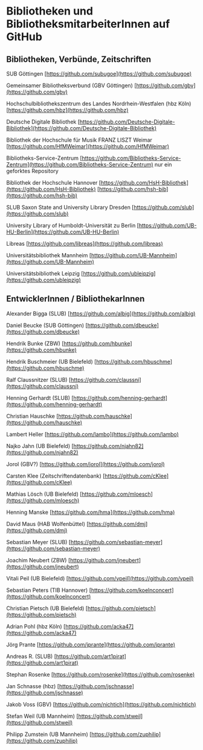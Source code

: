 Bibliotheken und BibliotheksmitarbeiterInnen auf GitHub
=================================================================


Bibliotheken, Verbünde, Zeitschriften
-------------------------------------

SUB Göttingen
[https://github.com/subugoe](https://github.com/subugoe)

Gemeinsamer Bibliotheksverbund (GBV Göttingen)
[https://github.com/gbv](https://github.com/gbv)

Hochschulbibliothekszentrum des Landes Nordrhein-Westfalen (hbz Köln)
[https://github.com/hbz](https://github.com/hbz)

Deutsche Digitale Bibliothek
[https://github.com/Deutsche-Digitale-Bibliothek](https://github.com/Deutsche-Digitale-Bibliothek)

Bibliothek der Hochschule für Musik FRANZ LISZT Weimar
[https://github.com/HfMWeimar](https://github.com/HfMWeimar)

Bibliotheks-Service-Zentrum
[https://github.com/Bibliotheks-Service-Zentrum](https://github.com/Bibliotheks-Service-Zentrum)
nur ein geforktes Repository

Bibliothek der Hochschule Hannover
[https://github.com/HsH-Bibliothek](https://github.com/HsH-Bibliothek)
[https://github.com/hsh-bib](https://github.com/hsh-bib)

SLUB Saxon State and University Library Dresden
[https://github.com/slub](https://github.com/slub)

University Library of Humboldt-Universität zu Berlin
[https://github.com/UB-HU-Berlin](https://github.com/UB-HU-Berlin)

Libreas
[https://github.com/libreas](https://github.com/libreas)

Universitätsbibliothek Mannheim
[https://github.com/UB-Mannheim](https://github.com/UB-Mannheim)

Universitätsbibliothek Leipzig
[https://github.com/ubleipzig](https://github.com/ubleipzig)


EntwicklerInnen / BibliothekarInnen
-----------------------------------

Alexander Bigga (SLUB)
[https://github.com/albig](https://github.com/albig)

Daniel Beucke (SUB Göttingen)
[https://github.com/dbeucke](https://github.com/dbeucke)

Hendrik Bunke (ZBW)
[https://github.com/hbunke](https://github.com/hbunke)

Hendrik Buschmeier (UB Bielefeld)
[https://github.com/hbuschme](https://github.com/hbuschme)

Ralf Claussnitzer (SLUB)
[https://github.com/claussni](https://github.com/claussni)

Henning Gerhardt (SLUB)
[https://github.com/henning-gerhardt](https://github.com/henning-gerhardt)

Christian Hauschke
[https://github.com/hauschke](https://github.com/hauschke)

Lambert Heller
[https://github.com/lambo](https://github.com/lambo)

Najko Jahn (UB Bielefeld)
[https://github.com/njahn82](https://github.com/njahn82)

Jorol (GBV?)
[https://github.com/jorol](https://github.com/jorol)

Carsten Klee (Zeitschriftendatenbank)
[https://github.com/cKlee](https://github.com/cKlee)

Mathias Lösch (UB Bielefeld)
[https://github.com/mloesch](https://github.com/mloesch)

Henning Manske
[https://github.com/hma](https://github.com/hma)

David Maus (HAB Wolfenbüttel)
[https://github.com/dmj](https://github.com/dmj)

Sebastian Meyer (SLUB)
[https://github.com/sebastian-meyer](https://github.com/sebastian-meyer)

Joachim Neubert (ZBW)
[https://github.com/jneubert](https://github.com/jneubert)

Vitali Peil (UB Bielefeld)
[https://github.com/vpeil](https://github.com/vpeil)

Sebastian Peters (TIB Hannover)
[https://github.com/koelnconcert](https://github.com/koelnconcert)

Christian Pietsch (UB Bielefeld)
[https://github.com/pietsch](https://github.com/pietsch)

Adrian Pohl (hbz Köln)
[https://github.com/acka47](https://github.com/acka47)

Jörg Prante
[https://github.com/jprante](https://github.com/jprante)

Andreas R. (SLUB)
[https://github.com/art1pirat](https://github.com/art1pirat)

Stephan Rosenke
[https://github.com/rosenke](https://github.com/rosenke)

Jan Schnasse (hbz)
[https://github.com/jschnasse](https://github.com/jschnasse)

Jakob Voss (GBV)
[https://github.com/nichtich](https://github.com/nichtich)

Stefan Weil (UB Mannheim)
[https://github.com/stweil](https://github.com/stweil)

Philipp Zumstein (UB Mannheim)
[https://github.com/zuphilip](https://github.com/zuphilip)



